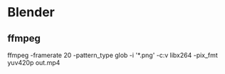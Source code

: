 # Blender

## ffmpeg
ffmpeg -framerate 20 -pattern_type glob -i '*.png'   -c:v libx264 -pix_fmt yuv420p out.mp4